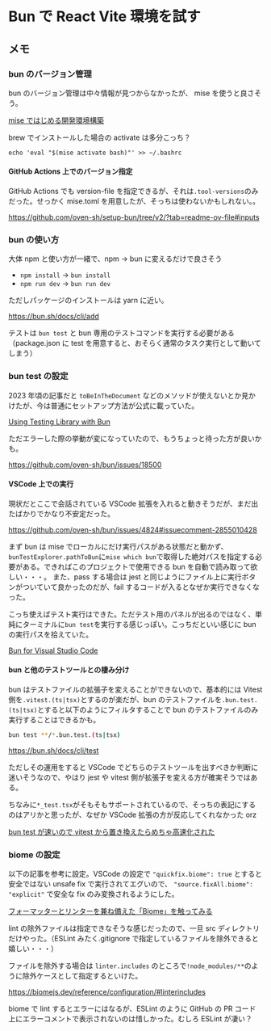 # Bun で React Vite 環境を試す

## メモ

### bun のバージョン管理

bun のバージョン管理は中々情報が見つからなかったが、 mise を使うと良さそう。

[mise ではじめる開発環境構築](https://zenn.dev/takamura/articles/dev-started-with-mise)

brew でインストールした場合の activate は多分こっち？

`echo 'eval "$(mise activate bash)"' >> ~/.bashrc`

#### GitHub Actions 上でのバージョン指定

GitHub Actions でも version-file を指定できるが、それは`.tool-versions`のみだった。せっかく mise.toml を用意したが、そっちは使わないかもしれない。。

https://github.com/oven-sh/setup-bun/tree/v2/?tab=readme-ov-file#inputs

### bun の使い方

大体 npm と使い方が一緒で、npm → bun に変えるだけで良さそう

- `npm install` → `bun install`
- `npm run dev` → `bun run dev`

ただしパッケージのインストールは yarn に近い。

https://bun.sh/docs/cli/add

テストは `bun test` と bun 専用のテストコマンドを実行する必要がある（package.json に test を用意すると、おそらく通常のタスク実行として動いてしまう）

### bun test の設定

2023 年頃の記事だと `toBeInTheDocument` などのメソッドが使えないとか見かけたが、今は普通にセットアップ方法が公式に載っていた。

[Using Testing Library with Bun](https://bun.sh/guides/test/testing-library)

ただエラーした際の挙動が変になっていたので、もうちょっと待った方が良いかも。

https://github.com/oven-sh/bun/issues/18500

#### VSCode 上での実行

現状だとここで会話されている VSCode 拡張を入れると動きそうだが、まだ出たばかりでかなり不安定だった。

https://github.com/oven-sh/bun/issues/4824#issuecomment-2855010428

まず bun は mise でローカルにだけ実行パスがある状態だと動かず、`bunTestExplorer.pathToBun`に`mise which bun`で取得した絶対パスを指定する必要がある。できればこのプロジェクトで使用できる bun を自動で読み取って欲しい・・・。
また、pass する場合は jest と同じようにファイル上に実行ボタンがついていて良かったのだが、fail するコードが入るとなぜか実行できなくなった。

こっち使えばテスト実行はできた。ただテスト用のパネルが出るのではなく、単純にターミナルに`bun test`を実行する感じっぽい。こっちだといい感じに bun の実行パスを拾えていた。

[Bun for Visual Studio Code](https://marketplace.visualstudio.com/items?itemName=oven.bun-vscode)

#### bun と他のテストツールとの棲み分け

bun はテストファイルの拡張子を変えることができないので、基本的には Vitest 側を`.vitest.(ts|tsx)`とするのが楽だが、bun のテストファイルを`.bun.test.(ts|tsx)`とすると以下のようにフィルタすることで bun のテストファイルのみ実行することはできるかも。

```sh
bun test **/*.bun.test.(ts|tsx)
```

https://bun.sh/docs/cli/test

ただしその運用をすると VSCode でどちらのテストツールを出すべきか判断に迷いそうなので、やはり jest や vitest 側が拡張子を変える方が確実そうではある。

ちなみに`*_test.tsx`がそもそもサポートされているので、そっちの表記にするのはアリかと思ったが、なぜか VSCode 拡張の方が反応してくれなかった orz

[bun test が速いので vitest から置き換えたらめちゃ高速化された](https://zenn.dev/studio/articles/c5207260e90e8c)

### biome の設定

以下の記事を参考に設定。VSCode の設定で `"quickfix.biome": true` とすると安全ではない unsafe fix で実行されてエグいので、 `"source.fixAll.biome": "explicit"` で安全な fix のみ変換されるようにした。

[フォーマッターとリンターを兼ね備えた「Biome」を触ってみる](https://zenn.dev/ako/articles/b8a686843f6b83)

lint の除外ファイルは指定できなそうな感じだったので、一旦 src ディレクトリだけやった。（ESLint みたく.gitignore で指定しているファイルを除外できると嬉しい・・・）

ファイルを除外する場合は `linter.includes` のところで`!node_modules/**`のように除外ケースとして指定するといけた。

https://biomejs.dev/reference/configuration/#linterincludes

biome で lint するとエラーにはなるが、ESLint のように GitHub の PR コード上にエラーコメントで表示されないのは惜しかった。むしろ ESLint が凄い？
